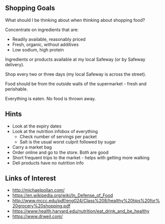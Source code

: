 ## Shopping Goals

What should I be thinking about when thinking about shopping food?

Concentrate on ingredients that are:

* Readily available, reasonably priced
* Fresh, organic, without additives
* Low sodium, high protein

Ingredients or products available at my local Safeway (or by Safeway delivery).

Shop every two or three days (my local Safeway is across the street).

Food should be from the outside walls of the supermarket - fresh and perishable.

Everything is eaten. No food is thrown away.


## Hints

* Look at the expiry dates
* Look at the nutrition infobox of everything
	* Check number of servings per packet
	* Salt is the usual worst culprit followed by sugar
* Carry a market bag
* Order online and go to the store. Both are good
* Short frequent trips to the market - helps with getting more walking
* Deli products have no nutrition info


## Links of Interest

* http://michaelpollan.com/
* https://en.wikipedia.org/wiki/In_Defense_of_Food
* http://www.mccc.edu/pdf/eng024/Class%208/healthy%20tips%20for%20grocery%20shopping.pdf
* https://www.health.harvard.edu/nutrition/eat_drink_and_be_healthy
* https://www.drweil.com/

